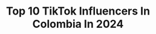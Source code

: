 ---
title: Top 10 TikTok Influencers In Colombia In 2024
description: >-
  Find top TikTok influencers in Colombia in 2024. Most popular hashtags: #fyp #parati #xyzbca.
platform: TikTok
hits: 1218
text_top: Identify the top-rated TikTok accounts on inBeat.
text_bottom: Our search engine aggregates 1218 TikTok influencers like this in Colombia for you to connect with.
profiles:
  - username: "megumihasebeperdomo"
    fullname: >-
      Megumi Hasebe
    bio: >-
      🧡Lili en Noobees-Nickelodeon🧡 Actriz🎬Cantante🎤Bailarina💃 1M👆🏻✨?
    location: "Colombia"
    followers: 914900
    engagement: 1525
    commentsToLikes: 0.008527
    id: ckbkqtv5bl7780j234op0whpy
    verified: false
    hashtags: "#colombia, #couplegoals, #funny, #humor"
  - username: "juanpatecocina"
    fullname: >-
      Juanpatecocina 🔪
    bio: >-
      ⚠️No entres aquí 😈 ⬇️
    location: "Colombia"
    followers: 83600
    engagement: 2128
    commentsToLikes: 0.049508
    id: ck9e1mykdbg5k0j78aknue4ek
    verified: false
    hashtags: "#xyzbca, #foryou, #parati, #fyp"
  - username: "elgutyy"
    fullname: >-
      GUTY
    bio: >-
      ¿3M?🔥🔝🇨🇴 Nos vemos en mi INSTA😝 📥: elgutyy710@gmail.com
    location: "Colombia"
    followers: 2800000
    engagement: 1732
    commentsToLikes: 0.010201
    id: ck90098pfa2bu0j781xxcqhv9
    verified: true
    hashtags: "#stitch, #elgutyy"
  - username: "pionero91"
    fullname: >-
      pionero91
    bio: >-
      🎶🎼team🇨🇴 los🇨🇴 pioneros y💯 conquistadores🎶🎼
    location: "Colombia"
    followers: 14900
    engagement: 4717
    commentsToLikes: 0.125277
    id: ckan0euveq9r60i78yawpggda
    verified: false
    hashtags: "#maoyourserver, #creandolikes, #fuerzalatina, #pionero91"
  - username: "soybrandon01"
    fullname: >-
      Brandon Saavedra 
    bio: >-
      Pásate por mi Insta: soybrandon01 y te invito un helado❤️ 2M??
    location: "Colombia"
    followers: 1700000
    engagement: 2912
    commentsToLikes: 0.046577
    id: cka0knlnongz10i78iu95rd2b
    verified: false
    hashtags: "#greenscreen"
  - username: "xx._.jirafita._.kawaiixx"
    fullname: >-
      🍂.𝓂𝒶𝓎ℴ.🍂
    bio: >-
      //forever alone\\ ☕.✨.🍂
    location: "Colombia"
    followers: 2300
    engagement: 2759
    commentsToLikes: 0.090870
    id: ckc7k69ihrdq70j23eqdr3fal
    verified: false
    hashtags: "#fyp, #parati, #greenscreen, #gachalife"
  - username: "lily_gio"
    fullname: >-
      Lily Gio
    bio: >-
      Riamos juntos 🇨🇴🇮🇹 INSTAGRAM @Lily_gio15 🌹🥛🍎🌹
    location: "Colombia"
    followers: 4684
    engagement: 2703
    commentsToLikes: 0.346377
    id: ckavsvzs65jgd0j23ybxuh7w9
    verified: false
    hashtags: "#capcut, #teamlosmalaleche, #manzanita, #modoprincesa"
  - username: "sun._.xcharli"
    fullname: >-
      charli doesn't notice me
    bio: >-
      61.1k 𝐢𝐧 𝐦𝐲 𝐛𝐚𝐬𝐞𝐦𝐞𝐧𝐭 🐮🍃 𝐧𝐨𝐭𝐢𝐜𝐞 𝐱 𝐨 🐚 𝐟𝐚𝐧𝐩𝐚𝐠𝐞 : 3
    location: "Colombia"
    followers: 61300
    engagement: 2393
    commentsToLikes: 0.176502
    id: ckbah22tr8x9j0j23pscfzkhu
    verified: false
    hashtags: "#greenscreen, #editviralpro, #xyzbca, #parati"
  - username: "marjori099"
    fullname: >-
      Marjorie020
    bio: >-
      🥰✌❤
    location: "Colombia"
    followers: 17400
    engagement: 2312
    commentsToLikes: 0.093405
    id: ckbetwdyjcwpc0j2334j8wco7
    verified: false
    hashtags: "#mmm, #siguemeytesigo, #nadasecompara, #mom"
  - username: "ximaval"
    fullname: >-
      @Ximaval🌼
    bio: >-
      :3♥️
    location: "Colombia"
    followers: 7164
    engagement: 1915
    commentsToLikes: 0.069399
    id: ckbkfo2i76kz80j235zx9nen0
    verified: false
    hashtags: "#animeboys, #anime, #amime, #yakusoku"
cities:
  - name: Bogotá
    link: /tiktok/colombia/bogota
  - name: Cali
    link: /tiktok/colombia/cali
  - name: Medellín
    link: /tiktok/colombia/medellin
---